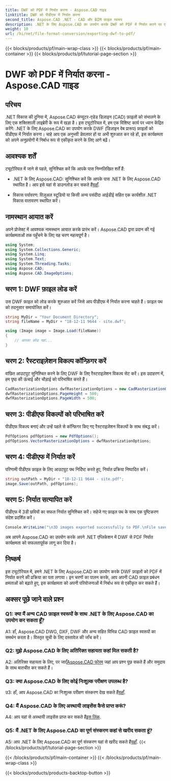 ```yaml
---
title: DWF को PDF में निर्यात करना - Aspose.CAD गाइड
linktitle: DWF को पीडीएफ में निर्यात करना
second_title: Aspose.CAD .NET - CAD और BIM फ़ाइल स्वरूप
description: .NET के लिए Aspose.CAD का उपयोग करके DWF को PDF में निर्यात करने पर एक सहज मार्गदर्शिका देखें। अपनी CAD फ़ाइल प्रबंधन क्षमताओं को सहजता से बढ़ाएँ।
weight: 10
url: /hi/net/file-format-conversion/exporting-dwf-to-pdf/
---
```


{{< blocks/products/pf/main-wrap-class >}}
{{< blocks/products/pf/main-container >}}
{{< blocks/products/pf/tutorial-page-section >}}

# DWF को PDF में निर्यात करना - Aspose.CAD गाइड

## परिचय

.NET विकास की दुनिया में, Aspose.CAD कंप्यूटर-एडेड डिज़ाइन (CAD) फ़ाइलों को संभालने के लिए एक शक्तिशाली लाइब्रेरी के रूप में खड़ा है। इस ट्यूटोरियल में, हम एक विशिष्ट कार्य पर ध्यान केंद्रित करेंगे: .NET के लिए Aspose.CAD का उपयोग करके DWF (डिज़ाइन वेब प्रारूप) फ़ाइलों को पीडीएफ में निर्यात करना। चाहे आप एक अनुभवी डेवलपर हों या अभी शुरुआत कर रहे हों, इस कार्यक्षमता को अपने अनुप्रयोगों में निर्बाध रूप से एकीकृत करने के लिए आगे बढ़ें।

## आवश्यक शर्तें

ट्यूटोरियल में जाने से पहले, सुनिश्चित करें कि आपके पास निम्नलिखित शर्तें हैं:

-  .NET के लिए Aspose.CAD: सुनिश्चित करें कि आपके पास .NET के लिए Aspose.CAD स्थापित है। आप इसे यहां से डाउनलोड कर सकते हैं[यहाँ](https://releases.aspose.com/cad/net/).

- विकास पर्यावरण: विज़ुअल स्टूडियो या किसी अन्य पसंदीदा आईडीई सहित एक कार्यशील .NET विकास वातावरण स्थापित करें।

## नामस्थान आयात करें

अपने प्रोजेक्ट में आवश्यक नामस्थान आयात करके प्रारंभ करें। Aspose.CAD द्वारा प्रदान की गई कार्यक्षमताओं तक पहुँचने के लिए यह चरण महत्वपूर्ण है।

```csharp
using System;
using System.Collections.Generic;
using System.Linq;
using System.Text;
using System.Threading.Tasks;
using Aspose.CAD;
using Aspose.CAD.ImageOptions;
```

## चरण 1: DWF फ़ाइल लोड करें

उस DWF फ़ाइल को लोड करके शुरुआत करें जिसे आप पीडीएफ में निर्यात करना चाहते हैं। फ़ाइल पथ को तदनुसार समायोजित करें।

```csharp
string MyDir = "Your Document Directory";
string fileName = MyDir + "18-12-11 9644 - site.dwf";

using (Image image = Image.Load(fileName))
{
    // आपका कोड यहां...
}
```

## चरण 2: रैस्टराइज़ेशन विकल्प कॉन्फ़िगर करें

वांछित आउटपुट सुनिश्चित करने के लिए DWF के लिए रैस्टराइज़ेशन विकल्प सेट करें। इस उदाहरण में, हम पृष्ठ की ऊंचाई और चौड़ाई को परिभाषित करते हैं।

```csharp
CadRasterizationOptions dwfRasterizationOptions = new CadRasterizationOptions();
dwfRasterizationOptions.PageHeight = 500;
dwfRasterizationOptions.PageWidth = 500;
```

## चरण 3: पीडीएफ विकल्पों को परिभाषित करें

पीडीएफ विकल्प बनाएं और उन्हें पहले से कॉन्फ़िगर किए गए रैस्टराइज़ेशन विकल्पों के साथ संबद्ध करें।

```csharp
PdfOptions pdfOptions = new PdfOptions();
pdfOptions.VectorRasterizationOptions = dwfRasterizationOptions;
```

## चरण 4: पीडीएफ में निर्यात करें

परिणामी पीडीएफ फ़ाइल के लिए आउटपुट पथ निर्दिष्ट करते हुए, निर्यात प्रक्रिया निष्पादित करें।

```csharp
string outPath = MyDir + "18-12-11 9644 - site.pdf";
image.Save(outPath, pdfOptions);
```

## चरण 5: निर्यात सत्यापित करें

पीडीएफ में 3डी छवियों का सफल निर्यात सुनिश्चित करें। सहेजे गए फ़ाइल पथ के साथ एक पुष्टिकरण संदेश प्रदर्शित करें।

```csharp
Console.WriteLine("\n3D images exported successfully to PDF.\nFile saved at " + MyDir);
```

अब आपने Aspose.CAD का उपयोग करके अपने .NET एप्लिकेशन में DWF से PDF निर्यात कार्यक्षमता को सफलतापूर्वक लागू कर दिया है।

## निष्कर्ष

इस ट्यूटोरियल में, हमने .NET के लिए Aspose.CAD का उपयोग करके DWF फ़ाइलों को PDF में निर्यात करने की प्रक्रिया का पता लगाया। इन चरणों का पालन करके, आप अपनी CAD फ़ाइल प्रबंधन क्षमताओं को बढ़ाते हुए, इस कार्यक्षमता को अपनी परियोजनाओं में निर्बाध रूप से एकीकृत कर सकते हैं।

## अक्सर पूछे जाने वाले प्रश्न

### Q1: क्या मैं अन्य CAD फ़ाइल स्वरूपों के साथ .NET के लिए Aspose.CAD का उपयोग कर सकता हूँ?

A1: हाँ, Aspose.CAD DWG, DXF, DWF और अन्य सहित विभिन्न CAD फ़ाइल स्वरूपों का समर्थन करता है। विस्तृत सूची के लिए दस्तावेज़ की जाँच करें।

### Q2: मुझे Aspose.CAD के लिए अतिरिक्त सहायता कहां मिल सकती है?

 A2: अतिरिक्त सहायता के लिए, पर जाएँ[Aspose.CAD फोरम](https://forum.aspose.com/c/cad/19) जहां आप प्रश्न पूछ सकते हैं और समुदाय के साथ बातचीत कर सकते हैं।

### Q3: क्या Aspose.CAD के लिए कोई निःशुल्क परीक्षण उपलब्ध है?

 उ3: हाँ, आप Aspose.CAD का निःशुल्क परीक्षण संस्करण देख सकते हैं[यहाँ](https://releases.aspose.com/).

### Q4: मैं Aspose.CAD के लिए अस्थायी लाइसेंस कैसे प्राप्त करूं?

 A4: आप यहां से अस्थायी लाइसेंस प्राप्त कर सकते हैं[इस लिंक](https://purchase.aspose.com/temporary-license/).

### Q5: मैं .NET के लिए Aspose.CAD का पूर्ण संस्करण कहां से खरीद सकता हूं?

 A5: आप .NET के लिए Aspose.CAD का पूर्ण संस्करण यहां से खरीद सकते हैं[यहाँ](https://purchase.aspose.com/buy).
{{< /blocks/products/pf/tutorial-page-section >}}

{{< /blocks/products/pf/main-container >}}
{{< /blocks/products/pf/main-wrap-class >}}

{{< blocks/products/products-backtop-button >}}
